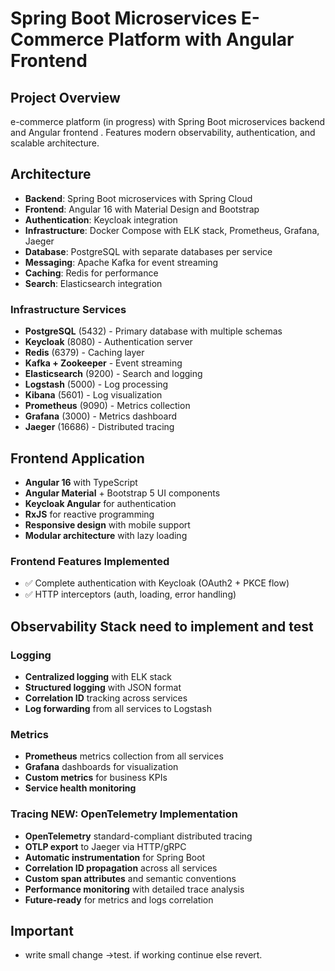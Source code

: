 # Spring Boot Microservices E-Commerce Platform with Angular Frontend

## Project Overview
e-commerce platform (in progress) with Spring Boot microservices backend and Angular frontend . Features modern observability, authentication, and scalable architecture.

## Architecture
- **Backend**: Spring Boot microservices with Spring Cloud
- **Frontend**: Angular 16 with Material Design and Bootstrap
- **Authentication**: Keycloak integration
- **Infrastructure**: Docker Compose with ELK stack, Prometheus, Grafana, Jaeger
- **Database**: PostgreSQL with separate databases per service
- **Messaging**: Apache Kafka for event streaming
- **Caching**: Redis for performance
- **Search**: Elasticsearch integration


### Infrastructure Services
- **PostgreSQL** (5432) - Primary database with multiple schemas
- **Keycloak** (8080) - Authentication server
- **Redis** (6379) - Caching layer
- **Kafka + Zookeeper** - Event streaming
- **Elasticsearch** (9200) - Search and logging
- **Logstash** (5000) - Log processing
- **Kibana** (5601) - Log visualization
- **Prometheus** (9090) - Metrics collection
- **Grafana** (3000) - Metrics dashboard
- **Jaeger** (16686) - Distributed tracing

## Frontend Application
- **Angular 16** with TypeScript
- **Angular Material** + Bootstrap 5 UI components
- **Keycloak Angular** for authentication
- **RxJS** for reactive programming
- **Responsive design** with mobile support
- **Modular architecture** with lazy loading

### Frontend Features Implemented
- ✅ Complete authentication with Keycloak (OAuth2 + PKCE flow)
- ✅ HTTP interceptors (auth, loading, error handling)

## Observability Stack need to implement and test

### Logging
- **Centralized logging** with ELK stack
- **Structured logging** with JSON format
- **Correlation ID** tracking across services
- **Log forwarding** from all services to Logstash

### Metrics
- **Prometheus** metrics collection from all services
- **Grafana** dashboards for visualization
- **Custom metrics** for business KPIs
- **Service health monitoring**

### Tracing NEW: OpenTelemetry Implementation
- **OpenTelemetry** standard-compliant distributed tracing
- **OTLP export** to Jaeger via HTTP/gRPC
- **Automatic instrumentation** for Spring Boot
- **Correlation ID propagation** across all services
- **Custom span attributes** and semantic conventions
- **Performance monitoring** with detailed trace analysis
- **Future-ready** for metrics and logs correlation

## Important 
 - write small change ->test. if working continue else revert.
